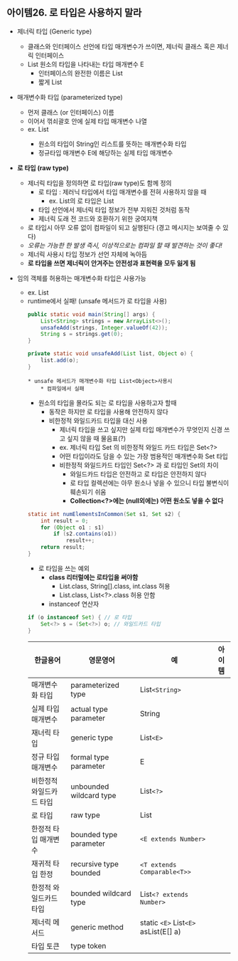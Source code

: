 ## 아이템26. 로 타입은 사용하지 말라

* 제너릭 타입 (Generic type)
	* 클래스와 인터페이스 선언에 타입 매개변수가 쓰이면, 제너릭 클래스 혹은 제너릭 인터페이스
	* List 원소의 타입을 나타내는 타입 매개변수 E
		* 인터페이스의 완전한 이름은 List<E>
		* 짧게 List

* 매개변수화 타입 (parameterized type)
	* 먼저 클래스 (or 인터페이스) 이름
	* 이어서 꺾쇠괄호 안에 실제 타입 매개변수 나열
	* ex. List<String>
		* 원소의 타입이 String인 리스트를 뜻하는 매개변수화 타입
		* 정규타입 매개변수 E에 해당하는 실제 타입 매개변수

* **로 타입 (raw type)**
	* 제너릭 타입을 정의하면 로 타입(raw type)도 함께 정의
		* 로 타입 : 제러닉 타입에서 타입 매개변수를 전혀 사용하지 않을 때
			* ex. List<E>의 로 타입은 List
		* 타입 선언에서 제너릭 타입 정보가 전부 지워진 것처럼 동작
		* 제너릭 도래 전 코드와 호환하기 위한 궁여지책
	* 로 타입시 아무 오류 없이 컴파일이 되고 실행된다 (경고 메시지는 보여줄 수 있다)
	* *오류는 가능한 한 발생 즉시, 이상적으로는 컴파일 할 때 발견하는 것이 좋다!*
	* 제너릭 사용시 타입 정보가 선언 자체에 녹아듬
	* **로 타입을 쓰면 제너릭이 안겨주는 안전성과 표현력을 모두 잃게 됨**
* 임의 객체를 허용하는 매개변수화 타입은 사용가능 
	* ex. List<Object>
	* runtime에서 실패! (unsafe 메서드가 로 타입을 사용)
```java
public static void main(String[] args) {
	List<String> strings = new ArrayList<>();
	unsafeAdd(strings, Integer.valueOf(42));
	String s = strings.get(0);
}

private static void unsafeAdd(List list, Object o) {
	list.add(o);
}
```
	* unsafe 메서드가 매개변수화 타입 List<Object>사용시
		* 컴파일에서 실패
* 원소의 타입을 몰라도 되는 로 타입을 사용하고자 할때
	* 동작은 하지만 로 타입을 사용해 안전하지 않다
	* 비한정적 와일드카드 타입을 대신 사용
		* 제너릭 타입을 쓰고 싶지만 실제 타입 매개변수가 무엇인지 신경 쓰고 싶지 않을 때 물음표(?)
		* ex. 제너릭 타입 Set<E>	의 비한정적 와일드 카드 타입은 Set<?>
		* 어떤 타입이라도 담을 수 있는 가장 범용적인 매개변수화 Set 타입
		* 비한정적 와일드카드 타입인 Set<?> 과 로 타입인 Set의 차이
			* 와일드카드 타입은 안전하고 로 타입은 안전하지 않다
			* 로 타입 컬렉션에는 아무 원소나 넣을 수 있으니 타입 불변식이 훼손되기 쉬움
			* **Collection<?>에는 (null외에는) 어떤 원소도 넣을 수 없다**
```java
static int numElementsInCommon(Set s1, Set s2) {
	int result = 0;
	for (Object o1 : s1) 
		if (s2.contains(o1))
			result++;
	return result;
}
```
* 로 타입을 쓰는 예외
	* **class 리터럴에는 로타입을 써야함**
		* List.class, String[].class, int.class 허용
		* List<String>.class, List<?>.class 허용 안함
	* instanceof 연산자
```java
if (o instanceof Set) { // 로 타입
	Set<?> s = (Set<?>) o; // 와일드카드 타입
}
```

|한글용어  |영문영어  |예  |아이템  |
|--|--|--|--|
|매개변수화 타입  |parameterized type|List`<String>`|  |
|실제 타입 매개변수|actual type parameter| String |  |
|재너릭 타입  |generic type |List`<E>`|  |
|정규 타입 매개변수|formal type parameter|E|  |
|비한정적 와일드카드 타입|unbounded wildcard type|List`<?>`|  |
|로 타입|raw type|List |  |
|한정적 타입 매개변수 |bounded type parameter|`<E extends Number>`|  |
|재귀적 타입 한정|recursive type bounded|`<T extends Comparable<T>>`|  |
|한정적 와일드카드 타입|bounded wildcard type|List`<? extends Number>`|  |
|제너릭 메서드|generic method|static `<E>` List`<E>` asList(E[] a)|  |
|타입 토큰|type token|  |  |

<!--stackedit_data:
eyJoaXN0b3J5IjpbLTkwNjAyOTIxNCw4ODEyNDgzOTddfQ==
-->
